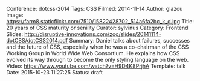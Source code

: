 Conference: dotcss-2014
Tags: CSS
Filmed: 2014-11-14
Author: glazou
Image: https://farm8.staticflickr.com/7510/15822428702_514a6fa2bc_k_d.jpg
Title: 20 years of CSS maturity or senility
Curator: sylvinus
Category: Frontend
Slides: http://disruptive-innovations.com/zoo/slides/20141114-dotCSS/dotCSS2014.pdf
Summary: Daniel talks about failures, successes and the future of CSS, especially when he was a co-chairman of the CSS Working Group in World Wide Web Consortium. He explains how CSS evolved its way through to become the only styling language on the web.
Video: https://www.youtube.com/watch?v=H9D4K8PrjhA
Template: talk
Date: 2015-10-23 11:27:25
Status: draft